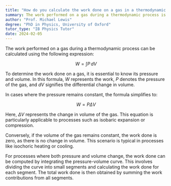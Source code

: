 ```yaml
---
title: "How do you calculate the work done on a gas in a thermodynamic process?"
summary: The work performed on a gas during a thermodynamic process is determined by the formula $W = \int P dV$, which represents the integral of pressure over the change in volume.
author: "Prof. Michael Lewis"
degree: "PhD in Physics, University of Oxford"
tutor_type: "IB Physics Tutor"
date: 2024-02-05
---
```


The work performed on a gas during a thermodynamic process can be calculated using the following expression:

$$ W = \int P \, dV $$

To determine the work done on a gas, it is essential to know its pressure and volume. In this formula, $W$ represents the work, $P$ denotes the pressure of the gas, and $dV$ signifies the differential change in volume.

In cases where the pressure remains constant, the formula simplifies to:

$$ W = P \Delta V $$

Here, $\Delta V$ represents the change in volume of the gas. This equation is particularly applicable to processes such as isobaric expansion or compression.

Conversely, if the volume of the gas remains constant, the work done is zero, as there is no change in volume. This scenario is typical in processes like isochoric heating or cooling.

For processes where both pressure and volume change, the work done can be computed by integrating the pressure-volume curve. This involves dividing the curve into small segments and calculating the work done for each segment. The total work done is then obtained by summing the work contributions from all segments.
    